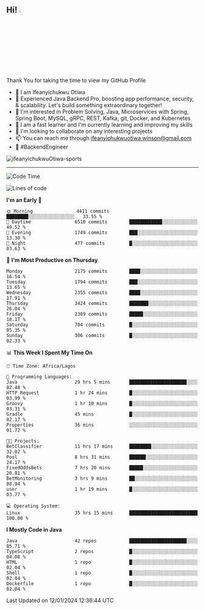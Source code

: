 <!-- BLOG-POST-LIST:START --><!-- BLOG-POST-LIST:END -->

## Hi! <img src="https://media.giphy.com/media/hvRJCLFzcasrR4ia7z/giphy.gif" width="4%"> 

Thank You for taking the time to view my GitHub Profile

- 👋 I am Ifeanyichukwu Otiwa
- 🚀 Experienced Java Backend Pro, boosting app performance, security, & scalability. Let's build something extraordinary together!
- 👀 I'm interested in Problem Solving, Java, Microservices with Spring, Spring Boot, MySQL, gRPC, REST, Kafka, git, Docker, and Kubernetes
- 🌱 I am a fast learner and I'm currently learning and improving my skills
- 💞️ I'm looking to collaborate on any interesting projects
- 📫 You can reach me through ifeanyichukwuotiwa.winson@gmail.com
- 🚀 #BackendEngineer

<p align="left" marginTop="10px"> <img src="https://komarev.com/ghpvc/?username=ifeanyichukwuOtiwa-sports&label=Profile%20views&color=0e75b6&style=for-the-badge" alt="ifeanyichukwuOtiwa-sports" /> </p>

***

<!--START_SECTION:waka-->
![Code Time](http://img.shields.io/badge/Code%20Time-2%2C105%20hrs%2014%20mins-blue)

![Lines of code](https://img.shields.io/badge/From%20Hello%20World%20I%27ve%20Written-4.8%20million%20lines%20of%20code-blue)

**I'm an Early 🐤** 

```text
🌞 Morning                4411 commits        ████████░░░░░░░░░░░░░░░░░   33.55 % 
🌆 Daytime                6510 commits        ████████████░░░░░░░░░░░░░   49.52 % 
🌃 Evening                1749 commits        ███░░░░░░░░░░░░░░░░░░░░░░   13.30 % 
🌙 Night                  477 commits         █░░░░░░░░░░░░░░░░░░░░░░░░   03.63 % 
```
📅 **I'm Most Productive on Thursday** 

```text
Monday                   2175 commits        ████░░░░░░░░░░░░░░░░░░░░░   16.54 % 
Tuesday                  1794 commits        ███░░░░░░░░░░░░░░░░░░░░░░   13.65 % 
Wednesday                2355 commits        ████░░░░░░░░░░░░░░░░░░░░░   17.91 % 
Thursday                 3424 commits        ███████░░░░░░░░░░░░░░░░░░   26.04 % 
Friday                   2389 commits        █████░░░░░░░░░░░░░░░░░░░░   18.17 % 
Saturday                 704 commits         █░░░░░░░░░░░░░░░░░░░░░░░░   05.35 % 
Sunday                   306 commits         █░░░░░░░░░░░░░░░░░░░░░░░░   02.33 % 
```


📊 **This Week I Spent My Time On** 

```text
🕑︎ Time Zone: Africa/Lagos

💬 Programming Languages: 
Java                     29 hrs 5 mins       █████████████████████░░░░   82.48 % 
HTTP Request             1 hr 24 mins        █░░░░░░░░░░░░░░░░░░░░░░░░   03.99 % 
Groovy                   1 hr 10 mins        █░░░░░░░░░░░░░░░░░░░░░░░░   03.31 % 
Gradle                   45 mins             █░░░░░░░░░░░░░░░░░░░░░░░░   02.17 % 
Properties               36 mins             ░░░░░░░░░░░░░░░░░░░░░░░░░   01.72 % 

🐱‍💻 Projects: 
BetClassifier            11 hrs 17 mins      ████████░░░░░░░░░░░░░░░░░   32.02 % 
Pool                     8 hrs 31 mins       ██████░░░░░░░░░░░░░░░░░░░   24.17 % 
FixedOddsBets            7 hrs 20 mins       █████░░░░░░░░░░░░░░░░░░░░   20.81 % 
BetMonitoring            3 hrs 9 mins        ██░░░░░░░░░░░░░░░░░░░░░░░   08.94 % 
user                     1 hr 19 mins        █░░░░░░░░░░░░░░░░░░░░░░░░   03.77 % 

💻 Operating System: 
Linux                    35 hrs 15 mins      █████████████████████████   100.00 % 
```

**I Mostly Code in Java** 

```text
Java                     42 repos            █████████████████████░░░░   85.71 % 
TypeScript               2 repos             █░░░░░░░░░░░░░░░░░░░░░░░░   04.08 % 
HTML                     1 repo              █░░░░░░░░░░░░░░░░░░░░░░░░   02.04 % 
Shell                    1 repo              █░░░░░░░░░░░░░░░░░░░░░░░░   02.04 % 
Dockerfile               1 repo              █░░░░░░░░░░░░░░░░░░░░░░░░   02.04 % 
```




 Last Updated on 12/01/2024 12:36:44 UTC
<!--END_SECTION:waka-->

<!--
<p align="center">
![trophy](https://github-profile-trophy.vercel.app/?username=ifeanyichukwuOtiwa-sports&theme=onedark) (https://github.com/ryo-ma/github-profile-trophy)
</p>
-->

<!---
ifeanyi-otiwa/ifeanyi-otiwa is a ✨ special ✨ repository because its `README.md` (this file) appears on your GitHub profile.
You can click the Preview link to take a look at your changes.
--->
